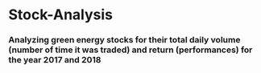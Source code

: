 # Stock-Analysis

### Analyzing green energy stocks for their total daily volume (number of time it was traded) and return (performances) for the year 2017 and 2018